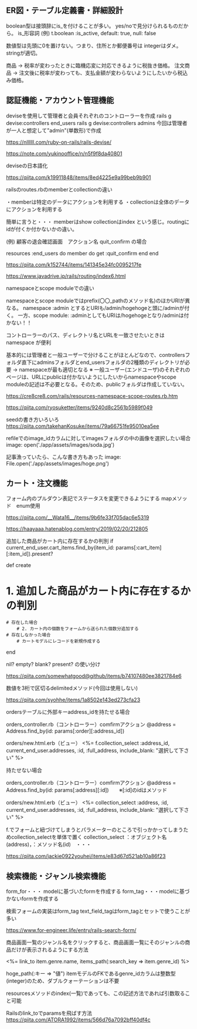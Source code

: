 ## ER図・テーブル定義書・詳細設計


boolean型は接頭辞にis_を付けることが多い。 yes/noで見分けられるものだから。
is_形容詞    (例) t.boolean :is_active, default: true, null: false


数値型は先頭に0を置けない。つまり、住所とか郵便番号は integerはダメ。stringが適切。


商品 → 税率が変わったときに臨機応変に対応できるように税抜き価格。
注文商品 → 注文後に税率が変わっても、支払金額が変わらないようにしたいから税込み価格。




## 認証機能・アカウント管理機能


deviseを使用して管理者と会員それぞれのコントローラーを作成
rails g devise:controllers end_users
rails g devise:controllers admins
今回は管理者が一人と想定して"admin"(単数形)で作成

https://nllllll.com/ruby-on-rails/rails-devise/

https://note.com/yukinooffice/n/n5f9f8da40801



deviseの日本語化

https://qiita.com/k19911848/items/8ed4225e9a99beb9b901



railsのroutes.rbのmemberとcollectionの違い

・memberは特定のデータにアクションを利用する
・collectionは全体のデータにアクションを利用する

簡単に言うと・・・
memberはshow
collectionはindex
という感じ。routingにidが付くか付かないかの違い。

(例) 顧客の退会確認画面　アクション名 quit_confirm の場合

  resources :end_users do
    member do
      get :quit_confirm
    end
  end

https://qiita.com/k152744/items/141345e34fc0095217fe

https://www.javadrive.jp/rails/routing/index6.html



namespaceとscope moduleでの違い

namespaceとscope moduleではprefix(〇〇_pathのメソッド名)のほかURIが異なる。
namespace :admin とするとURIも/admin/hogehogeと頭に/adminが付く。
一方、scope module: :adminとしてもURIは/hogehogeとなり/adminは付かない！！

コントローラーのパス、ディレクトリ名とURLを一致させたいときは namespace が便利

基本的には管理者と一般ユーザーで分けることがほとんどなので、controllersフォルダ直下にadminsフォルダとend_usersフォルダの2種類のディレクトリが必要
→ namespaceが最も適切となる
※ 一般ユーザー(エンドユーザ)のそれぞれのページは、URLにpublicは付かないようにしたいからnamespaceやscope moduleの記述は不必要となる。そのため、publicフォルダは作成していない。

https://cre8cre8.com/rails/resources-namespace-scope-routes.rb.htm

https://qiita.com/ryosuketter/items/9240d8c2561b5989f049



seedの書き方いろいろ
https://qiita.com/takehanKosuke/items/79a66751fe95010ea5ee

refileでのimage_idカラムに対してimagesフォルダの中の画像を選択したい場合
image: open('./app/assets/images/soda.jpg')

記事漁っていたら、こんな書き方もあった
image: File.open('./app/assets/images/hoge.png')




## カート・注文機能


フォーム内のプルダウン表記でステータスを変更できるようにする
mapメソッド　enum使用

https://qiita.com/__Wata16__/items/9b6fe33f705dac6e5319

https://haayaaa.hatenablog.com/entry/2019/02/20/212805



追加した商品がカート内に存在するかの判別
if current_end_user.cart_items.find_by(item_id: params[:cart_item][:item_id]).present?

def create
# 1. 追加した商品がカート内に存在するかの判別
    # 存在した場合
        # 2. カート内の個数をフォームから送られた個数分追加する
    # 存在しなかった場合
        # カートモデルにレコードを新規作成する
end



nil? empty? blank? present? の使い分け

https://qiita.com/somewhatgood@github/items/b74107480ee3821784e6



数値を3桁で区切るdelimitedメソッド(今回は使用しない)

https://qiita.com/syohhe/items/1a8502e143ed273cfa23



ordersテーブルに外部キーaddress_idを持たせる場合

orders_controller.rb（コントローラー）comfirmアクション
@address = Address.find_by(id: params[:order][:address_id])

orders/new.html.erb（ビュー）
<%= f.collection_select :address_id, current_end_user.addresses, :id, :full_address, include_blank: "選択して下さい" %>


持たせない場合

orders_controller.rb（コントローラー）comfirmアクション
@address = Address.find_by(id: params[:address][:id])　　※[:id]のidはメソッド

orders/new.html.erb（ビュー）
<%= collection_select :address, :id, current_end_user.addresses, :id, :full_address, include_blank: "選択して下さい" %>


f.でフォームと紐づけてしまうとパラメーターのところで引っかかってしまうためcollection_selectを単体で置く
collection_select ：オブジェクト名(address)，：メソッド名(id)　・・・

https://qiita.com/jackie0922youhei/items/e83d67d521ab10a86f23




## 検索機能・ジャンル検索機能


form_for・・・ modelに基づいたformを作成する
form_tag・・・modelに基づかないformを作成する

検索フォームの実装はform_tag
text_field_tagはform_tagとセットで使うことが多い

https://www.for-engineer.life/entry/rails-search-form/



商品画面一覧のジャンル名をクリックすると、商品画面一覧にそのジャンルの商品だけが表示されるようにする方法

<%= link_to item.genre.name, items_path(:search_key => item.genre_id) %>

hoge_path(:キー => "値")
itemモデルのFKであるgenre_idカラムは整数型(integer)のため、ダブルクォーテーションは不要

resourcesメソッドのindex(一覧)であっても、この記述方法であれば引数取ること可能

Railsのlink_toでparamsを飛ばす方法
https://qiita.com/ATORA1992/items/566d76a7092bff40df4c